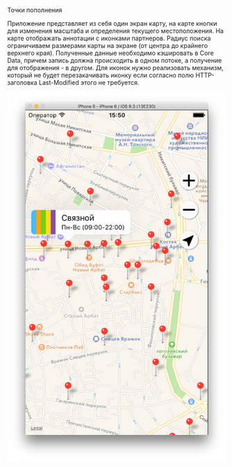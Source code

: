 Точки пополнения

Приложение представляет из себя один экран карту, на карте кнопки для изменения масштаба и определения текущего местоположения. На карте отображать аннотации с иконками партнеров. Радиус поиска ограничиваем размерами карты на экране (от центра до крайнего верхнего края). 
Полученные данные необходимо кэшировать в Core Data, причем запись должна происходить в одном потоке, а получение для отображения - в другом. 
Для иконок нужно реализовать механизм, который не будет перезакачивать иконку если согласно полю HTTP-заголовка Last-Modified этого не требуется.

![Main Screen](Screenshots/main_screen.png?raw=true "Main Screen")
